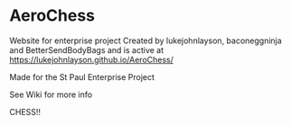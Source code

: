 # AeroChess
Website for enterprise project
Created by lukejohnlayson, baconeggninja and BetterSendBodyBags and is active at https://lukejohnlayson.github.io/AeroChess/

Made for the St Paul Enterprise Project  

See Wiki for more info

CHESS!!
